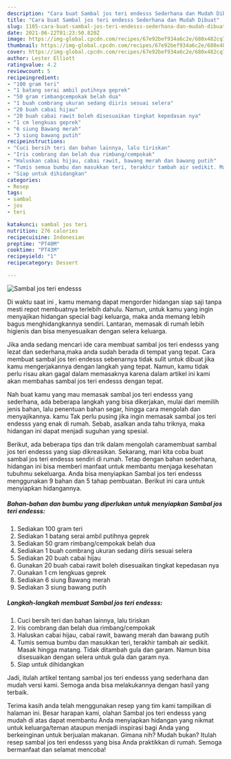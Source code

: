 ```yaml
---
description: "Cara buat Sambal jos teri endesss Sederhana dan Mudah Dibuat"
title: "Cara buat Sambal jos teri endesss Sederhana dan Mudah Dibuat"
slug: 1105-cara-buat-sambal-jos-teri-endesss-sederhana-dan-mudah-dibuat
date: 2021-06-22T01:23:50.820Z
image: https://img-global.cpcdn.com/recipes/67e92bef934a6c2e/680x482cq70/sambal-jos-teri-endesss-foto-resep-utama.jpg
thumbnail: https://img-global.cpcdn.com/recipes/67e92bef934a6c2e/680x482cq70/sambal-jos-teri-endesss-foto-resep-utama.jpg
cover: https://img-global.cpcdn.com/recipes/67e92bef934a6c2e/680x482cq70/sambal-jos-teri-endesss-foto-resep-utama.jpg
author: Lester Elliott
ratingvalue: 4.2
reviewcount: 5
recipeingredient:
- "100 gram teri"
- "1 batang serai ambil putihnya geprek"
- "50 gram rimbangcempokak belah dua"
- "1 buah combrang ukuran sedang diiris sesuai selera"
- "20 buah cabai hijau"
- "20 buah cabai rawit boleh disesuaikan tingkat kepedasan nya"
- "1 cm lengkuas geprek"
- "6 siung Bawang merah"
- "3 siung bawang putih"
recipeinstructions:
- "Cuci bersih teri dan bahan lainnya, lalu tiriskan"
- "Iris combrang dan belah dua rimbang/cempokak"
- "Haluskan cabai hijau, cabai rawit, bawang merah dan bawang putih"
- "Tumis semua bumbu dan masukkan teri, terakhir tambah air sedikit. Masak hingga matang. Tidak ditambah gula dan garam. Namun bisa disesuaikan dengan selera untuk gula dan garam nya."
- "Siap untuk dihidangkan"
categories:
- Resep
tags:
- sambal
- jos
- teri

katakunci: sambal jos teri 
nutrition: 276 calories
recipecuisine: Indonesian
preptime: "PT40M"
cooktime: "PT43M"
recipeyield: "1"
recipecategory: Dessert

---
```



![Sambal jos teri endesss](https://img-global.cpcdn.com/recipes/67e92bef934a6c2e/680x482cq70/sambal-jos-teri-endesss-foto-resep-utama.jpg)

Di waktu  saat ini , kamu memang dapat mengorder hidangan siap saji tanpa mesti repot membuatnya terlebih dahulu. Namun, untuk kamu yang ingin menyajikan hidangan special bagi keluarga, maka anda memang lebih bagus menghidangkannya sendiri. Lantaran, memasak di rumah lebih higienis dan bisa menyesuaikan dengan selera keluarga.

Jika anda sedang mencari ide cara membuat sambal jos teri endesss yang lezat dan sederhana,maka anda sudah berada di tempat yang tepat. Cara membuat sambal jos teri endesss  sebenarnya tidak sulit untuk dibuat jika kamu mengerjakannya dengan langkah yang tepat. Namun, kamu tidak perlu risau akan gagal dalam memasaknya 
karena dalam artikel ini kami akan membahas sambal jos teri endesss dengan tepat.  



Nah buat kamu yang mau memasak sambal jos teri endesss yang sederhana, ada beberapa langkah yang bisa dikerjakan, mulai dari memilih jenis bahan, lalu penentuan bahan segar, hingga cara mengolah dan menyajikannya. kamu Tak perlu pusing jika ingin memasak sambal jos teri endesss yang enak di rumah. Sebab, asalkan anda  tahu triknya, maka hidangan ini dapat menjadi suguhan yang spesial.

Berikut, ada beberapa tips dan trik dalam mengolah caramembuat sambal jos teri endesss yang siap dikreasikan. Sekarang, mari kita coba buat sambal jos teri endesss sendiri di rumah. Tetap dengan bahan sederhana, hidangan ini bisa memberi manfaat untuk membantu menjaga kesehatan tubuhmu sekeluarga. Anda bisa menyiapkan Sambal jos teri endesss menggunakan 9 bahan dan 5 tahap pembuatan. Berikut ini cara untuk menyiapkan hidangannya.

<!--inarticleads1-->

##### Bahan-bahan dan bumbu yang diperlukan untuk menyiapkan Sambal jos teri endesss:

1. Sediakan 100 gram teri
1. Sediakan 1 batang serai ambil putihnya geprek
1. Sediakan 50 gram rimbang/cempokak belah dua
1. Sediakan 1 buah combrang ukuran sedang diiris sesuai selera
1. Sediakan 20 buah cabai hijau
1. Gunakan 20 buah cabai rawit boleh disesuaikan tingkat kepedasan nya
1. Gunakan 1 cm lengkuas geprek
1. Sediakan 6 siung Bawang merah
1. Sediakan 3 siung bawang putih




<!--inarticleads2-->

##### Langkah-langkah membuat Sambal jos teri endesss:

1. Cuci bersih teri dan bahan lainnya, lalu tiriskan
1. Iris combrang dan belah dua rimbang/cempokak
1. Haluskan cabai hijau, cabai rawit, bawang merah dan bawang putih
1. Tumis semua bumbu dan masukkan teri, terakhir tambah air sedikit. Masak hingga matang. Tidak ditambah gula dan garam. Namun bisa disesuaikan dengan selera untuk gula dan garam nya.
1. Siap untuk dihidangkan




Jadi, itulah artikel tentang  sambal jos teri endesss  yang sederhana dan mudah versi kami. Semoga anda bisa melakukannya dengan hasil yang terbaik. 

Terima kasih anda telah menggunakan resep yang tim kami tampilkan di halaman ini. Besar harapan kami, olahan  Sambal jos teri endesss yang mudah di atas dapat membantu Anda menyiapkan hidangan yang nikmat untuk keluarga/teman ataupun menjadi inspirasi bagi Anda yang berkeinginan untuk berjualan makanan. Gimana nih? Mudah bukan? Itulah resep sambal jos teri endesss yang bisa Anda praktikkan di rumah. Semoga bermanfaat dan selamat mencoba!

